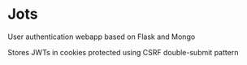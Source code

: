 # Jots

User authentication webapp based on Flask and Mongo

Stores JWTs in cookies protected using CSRF double-submit pattern

